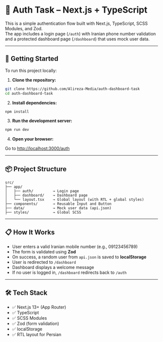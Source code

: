 # 🔐 Auth Task – Next.js + TypeScript

This is a simple authentication flow built with Next.js, TypeScript, SCSS Modules, and Zod.  
The app includes a login page (`/auth`) with Iranian phone number validation and a protected dashboard page (`/dashboard`) that uses mock user data.

---

## 🚀 Getting Started

To run this project locally:

1. **Clone the repository:**

```bash
git clone https://github.com/Alireza-Media/auth-dashboard-task
cd auth-dashboard-task
```

2. **Install dependencies:**

```bash
npm install
```

3. **Run the development server:**

```bash
npm run dev
```

4. **Open your browser:**

Go to [http://localhost:3000/auth](http://localhost:3000/auth)

---

## 📦 Project Structure

```
src/
├── app/
│   ├── auth/         → Login page
│   ├── dashboard/    → Dashboard page
│   └── layout.tsx    → Global layout (with RTL + global styles)
├── components/       → Reusable Input and Button
├── data/             → Mock user data (api.json)
├── styles/           → Global SCSS
```

---

## 📋 How It Works

- User enters a valid Iranian mobile number (e.g., 09123456789)
- The form is validated using **Zod**
- On success, a random user from `api.json` is saved to **localStorage**
- User is redirected to `/dashboard`
- Dashboard displays a welcome message
- If no user is logged in, `/dashboard` redirects back to `/auth`

---

## 🛠 Tech Stack

- ✅ Next.js 13+ (App Router)
- ✅ TypeScript
- ✅ SCSS Modules
- ✅ Zod (form validation)
- ✅ localStorage
- ✅ RTL layout for Persian
